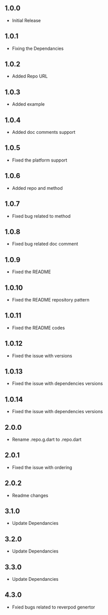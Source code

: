 ## 1.0.0

* Initial Release

## 1.0.1

* Fixing the Dependancies

## 1.0.2

* Added Repo URL


## 1.0.3

* Added example

## 1.0.4

* Added doc comments support

## 1.0.5

* Fixed the platform support

## 1.0.6

* Added repo and method

## 1.0.7

* Fixed bug related to method

## 1.0.8

* Fixed bug related doc comment

## 1.0.9

* Fixed the README

## 1.0.10

* Fixed the README repository pattern

## 1.0.11

* Fixed the README codes

## 1.0.12

* Fixed the issue with versions

## 1.0.13

* Fixed the issue with dependencies versions

## 1.0.14

* Fixed the issue with dependencies versions

## 2.0.0

* Rename .repo.g.dart to .repo.dart

## 2.0.1

* Fixed the issue with ordering

## 2.0.2

* Readme changes

## 3.1.0

* Update Dependancies

## 3.2.0

* Update Dependancies

## 3.3.0

* Update Dependancies


## 4.3.0

* Fxied bugs related to reverpod genertor


